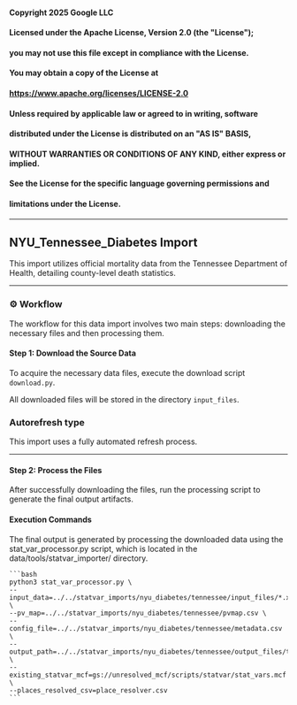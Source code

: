 #### Copyright 2025 Google LLC
####
#### Licensed under the Apache License, Version 2.0 (the "License");
#### you may not use this file except in compliance with the License.
#### You may obtain a copy of the License at
####
####    https://www.apache.org/licenses/LICENSE-2.0
####
#### Unless required by applicable law or agreed to in writing, software
#### distributed under the License is distributed on an "AS IS" BASIS,
#### WITHOUT WARRANTIES OR CONDITIONS OF ANY KIND, either express or implied.
#### See the License for the specific language governing permissions and
#### limitations under the License.

-----

## NYU_Tennessee_Diabetes Import

This import utilizes official mortality data from the Tennessee Department of Health, detailing county-level death statistics.

-----

### ⚙️ Workflow

The workflow for this data import involves two main steps: downloading the necessary files and then processing them.

#### Step 1: Download the Source Data

To acquire the necessary data files, execute the download script `download.py`.

All downloaded files will be stored in the directory `input_files`.

### Autorefresh type

This import uses a fully automated refresh process.

-----

#### Step 2: Process the Files

After successfully downloading the files, run the processing script to generate the final output artifacts.

#### **Execution Commands**

The final output is generated by processing the downloaded data using the stat_var_processor.py script, which is located in the data/tools/statvar_importer/ directory.

    ```bash
    python3 stat_var_processor.py \
    --input_data=../../statvar_imports/nyu_diabetes/tennessee/input_files/*.xlsx \
    --pv_map=../../statvar_imports/nyu_diabetes/tennessee/pvmap.csv \
    --config_file=../../statvar_imports/nyu_diabetes/tennessee/metadata.csv \
    --output_path=../../statvar_imports/nyu_diabetes/tennessee/output_files/tennessee_output \
    --existing_statvar_mcf=gs://unresolved_mcf/scripts/statvar/stat_vars.mcf \
    --places_resolved_csv=place_resolver.csv
    ```

